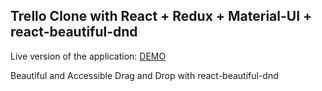 ## Trello Clone with React + Redux + Material-UI + react-beautiful-dnd


Live version of the application: [DEMO](https://vitaminvp.github.io/trello-react-redux/)

Beautiful and Accessible Drag and Drop with react-beautiful-dnd
